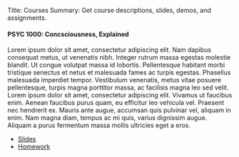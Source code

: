 Title: Courses
Summary: Get course descriptions, slides, demos, and assignments.

#### PSYC 1000: Concsciousness, Explained

Lorem ipsum dolor sit amet, consectetur adipiscing elit. Nam dapibus consequat metus, ut venenatis nibh. Integer rutrum massa egestas molestie blandit. Ut congue volutpat massa id lobortis. Pellentesque habitant morbi tristique senectus et netus et malesuada fames ac turpis egestas. Phasellus malesuada imperdiet tempor. Vestibulum venenatis, metus vitae posuere pellentesque, turpis magna porttitor massa, ac facilisis magna leo sed velit. Lorem ipsum dolor sit amet, consectetur adipiscing elit. Vivamus ut faucibus enim. Aenean faucibus purus quam, eu efficitur leo vehicula vel. Praesent nec hendrerit ex. Mauris ante augue, accumsan quis pulvinar vel, aliquam in enim. Nam magna diam, tempus ac mi quis, varius dignissim augue. Aliquam a purus fermentum massa mollis ultricies eget a eros.



-   [Slides](#)
-   [Homework](#)
